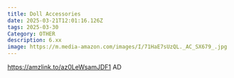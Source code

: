 ```yaml
---
title: Doll Accessories
date: 2025-03-21T12:01:16.126Z
tags: 2025-03-30
Category: OTHER
description: 6.xx
image: https://m.media-amazon.com/images/I/71HaE7sUzQL._AC_SX679_.jpg
---
```

https://amzlink.to/az0LeWsamJDF1   AD